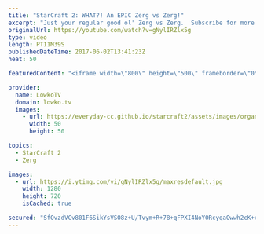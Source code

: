 ```yaml
---
title: "StarCraft 2: WHAT?! An EPIC Zerg vs Zerg!"
excerpt: "Just your regular good ol' Zerg vs Zerg.  Subscribe for more videos: http://lowko.tv/youtube More Starcraft 2 casts: https://goo.gl/NG8qAV  This is easily one of the best, if not the best viewer submitted replay that I have casted so far. An incredibly close Zerg vs Zerg between two Diamond League level"
originalUrl: https://youtube.com/watch?v=gNylIRZlx5g
type: video
length: PT11M39S
publishedDateTime: 2017-06-02T13:41:23Z
heat: 50

featuredContent: "<iframe width=\"800\" height=\"500\" frameborder=\"0\" src=\"https://www.youtube.com/embed/gNylIRZlx5g\" allow=\"accelerometer; autoplay; encrypted-media; gyroscope; picture-in-picture\" allowfullscreen></iframe>"

provider:
  name: LowkoTV
  domain: lowko.tv
  images:
    - url: https://everyday-cc.github.io/starcraft2/assets/images/organizations/lowko.tv-50x50.jpg
      width: 50
      height: 50

topics:
  - StarCraft 2
  - Zerg

images:
  - url: https://i.ytimg.com/vi/gNylIRZlx5g/maxresdefault.jpg
    width: 1280
    height: 720
    isCached: true

secured: "SfOvzdVCv801F6SikYsVSO8z+U/Tvym+R+78+qFPXI4NoY0RcyqaOwwh2cK+xH6z1PJvkorksxJiBSgdB9e2CK1yJSUzDk+h0TLDPO1SSu9SEuabvhOlqLmR9dudhwsvL07fTooAV5GGwWDpTbP0w1bjZEfPA9MZ4CtJ3VwHPbwr3hP4GBTfBi4yrefr3zbJJ6EHXFFenvJPaXim2w1N8NzazCnXJrbVgVAa22pah3SNIEjYseHNB5BQpXQxU2DFfEah+eXQSiv31FoF0tCPnD0EVVoPKI3rqVhi8hYQ0rthaDi2W71si8HvPg0125KzHeW3XL+Zd7wLntfK1tcKWFT9wIWPF71HHt/p2lb1yUotM7mAGCiwZMyDmCOpeSn4FBh6H/QrnlUSwj4G/9cjUJ5C+M8Tkl5KDHq6JIEzu+ul+4v7ywg3QdEBXF3UtmP9;Z5SgNL/o1c5m9qGvU4hzag=="
---
```


